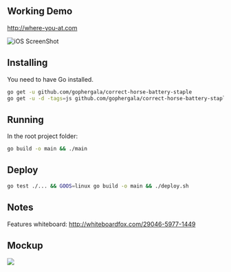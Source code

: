 Working Demo
------------

http://where-you-at.com

![iOS ScreenShot](https://s3.amazonaws.com/f.cl.ly/items/2i191V0S242c2o352Q1j/Image%202015-01-25%20at%203.26.06%20PM.png)

Installing
----------

You need to have Go installed.

```bash
go get -u github.com/gophergala/correct-horse-battery-staple
go get -u -d -tags=js github.com/gophergala/correct-horse-battery-staple/...
```

Running
-------

In the root project folder:

```bash
go build -o main && ./main
```

Deploy
------

```bash
go test ./... && GOOS=linux go build -o main && ./deploy.sh
```

Notes
-----

Features whiteboard: http://whiteboardfox.com/29046-5977-1449

Mockup
------

![](https://s3.amazonaws.com/f.cl.ly/items/0j2B2K2Y3T2u1O1m0h2y/Image%202015-01-23%20at%206.19.12%20PM.png)
